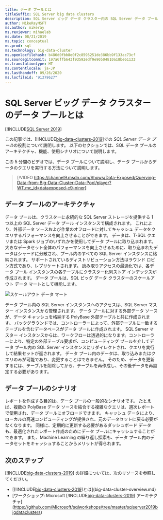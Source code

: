 ```yaml
---
title: データ プールとは
titleSuffix: SQL Server big data clusters
description: SQL Server ビッグ データ クラスター内の SQL Server データ プールの役割、および SQL データ プールのアーキテクチャと機能について説明します。
author: MikeRayMSFT
ms.author: mikeray
ms.reviewer: mihaelab
ms.date: 08/21/2019
ms.topic: conceptual
ms.prod: sql
ms.technology: big-data-cluster
ms.openlocfilehash: b486d0fbb8e0f2c8595251de386bb9f133ac73cf
ms.sourcegitcommit: 197a6ffb643f93592edf9e90b04810a18be61133
ms.translationtype: HT
ms.contentlocale: ja-JP
ms.lasthandoff: 09/26/2020
ms.locfileid: "91379627"
---
```

# <a name="what-are-data-pools-in-a-sql-server-big-data-cluster"></a>SQL Server ビッグ データ クラスターのデータ プールとは

[!INCLUDE[SQL Server 2019](../includes/applies-to-version/sqlserver2019.md)]

この記事では、[!INCLUDE[big-data-clusters-2019](../includes/ssbigdataclusters-ver15.md)]での *SQL Server データ プール*の役割について説明します。 以下のセクションでは、SQL データ プールのアーキテクチャ、機能、使用シナリオについて説明します。

この 5 分間のビデオでは、データ プールについて説明し、データ プールからデータのクエリを実行する方法について説明します。

> [!VIDEO https://channel9.msdn.com/Shows/Data-Exposed/Querying-Data-from-Big-Data-Cluster-Data-Pool/player?WT.mc_id=dataexposed-c9-niner]

## <a name="data-pool-architecture"></a>データ プールのアーキテクチャ

データ プールは、クラスターに永続的な SQL Server ストレージを提供する 1 つ以上の SQL Server データ プール インスタンスで構成されます。 これにより、外部データ ソースおよび作業のオフロードに対してキャッシュ データをクエリするパフォーマンスを向上させることができます。 データは、T-SQL クエリまたは Spark ジョブのいずれかを使用してデータ プールに取り込まれます。 大きなデータセット全体のパフォーマンスを向上させるために、取り込まれたデータはシャードに分散され、プール内のすべての SQL Server インスタンスに格納されます。 サポートされているディストリビューション方法はラウンド ロビン方式であり、レプリケートされます。 読み取りアクセスの最適化では、各データ プール インスタンスの各テーブルにクラスター化列ストア インデックスが作成されます。 データ プールは、SQL ビッグ データ クラスターのスケールアウト データ マートとして機能します。

![スケールアウト データ マート](media/concept-data-pool/data-virtualization-improvements.png)

データ プール内の SQL Server インスタンスへのアクセスは、SQL Server マスター インスタンスから管理されます。 データ プールに対する外部データ ソースが、データ キャッシュを格納する PolyBase 外部テーブルと共に作成されます。 バックグラウンドでは、コントローラーによって、外部テーブルに一致するテーブルを含むデータベースがデータ プールに作成されます。 SQL Server マスター インスタンスからは、ワークフローは透過的になります。コントローラーにより、特定の外部テーブル要求が、コンピューティング プールを介してデータ プール内の SQL Server インスタンスにリダイレクトされ、クエリを実行して結果セットが返されます。 データ プール内のデータは、取り込みまたはクエリのみが可能であり、変更することはできません。 そのため、データを更新するには、テーブルを削除してから、テーブルを再作成し、その後データを再設定する必要があります。 

## <a name="data-pool-scenarios"></a>データ プールのシナリオ

 レポートを作成する目的は、データ プールの一般的なシナリオです。 たとえば、複数の PolyBase データ ソースを結合する複雑なクエリは、週次レポートで使用され、データ プールにオフロードできます。 キャッシュ データにより、ローカルの高速コンピューティングが提供され、元のデータセットに戻る必要がなくなります。 同様に、定期的に更新する必要があるダッシュボード データも、最適化されたレポート作成のためにデータ プールにキャッシュすることができます。 また、Machine Learning の繰り返し探索も、データ プール内のデータセットをキャッシュすることからメリットが得られます。

## <a name="next-steps"></a>次のステップ

[!INCLUDE[big-data-clusters-2019](../includes/ssbigdataclusters-ss-nover.md)] の詳細については、次のリソースを参照してください。

- [[!INCLUDE[big-data-clusters-2019](../includes/ssbigdataclusters-ver15.md)]とは](big-data-cluster-overview.md)
- [ワークショップ: Microsoft [!INCLUDE[big-data-clusters-2019](../includes/ssbigdataclusters-ss-nover.md)] アーキテクチャ](https://github.com/Microsoft/sqlworkshops/tree/master/sqlserver2019bigdataclusters)
